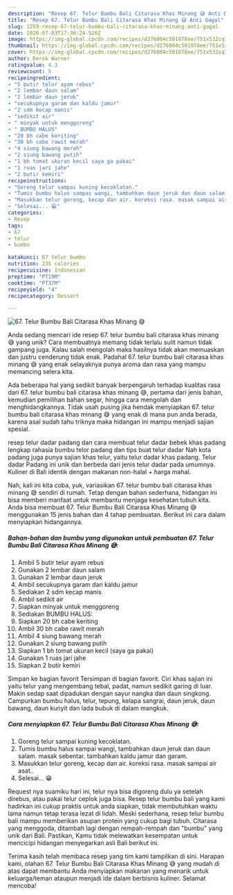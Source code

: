 ```yaml
---
description: "Resep 67. Telur Bumbu Bali Citarasa Khas Minang 😅 Anti Gagal"
title: "Resep 67. Telur Bumbu Bali Citarasa Khas Minang 😅 Anti Gagal"
slug: 1259-resep-67-telur-bumbu-bali-citarasa-khas-minang-anti-gagal
date: 2020-07-03T17:30:24.526Z
image: https://img-global.cpcdn.com/recipes/d276004c501078ee/751x532cq70/67-telur-bumbu-bali-citarasa-khas-minang-😅-foto-resep-utama.jpg
thumbnail: https://img-global.cpcdn.com/recipes/d276004c501078ee/751x532cq70/67-telur-bumbu-bali-citarasa-khas-minang-😅-foto-resep-utama.jpg
cover: https://img-global.cpcdn.com/recipes/d276004c501078ee/751x532cq70/67-telur-bumbu-bali-citarasa-khas-minang-😅-foto-resep-utama.jpg
author: Derek Warner
ratingvalue: 4.3
reviewcount: 5
recipeingredient:
- "5 butir telur ayam rebus"
- "2 lembar daun salam"
- "2 lembar daun jeruk"
- "secukupnya garam dan kaldu jamur"
- "2 sdm kecap manis"
- "sedikit air"
- " minyak untuk menggoreng"
- " BUMBU HALUS"
- "20 bh cabe keriting"
- "30 bh cabe rawit merah"
- "4 siung bawang merah"
- "2 siung bawang putih"
- "1 bh tomat ukuran kecil saya ga pakai"
- "1 ruas jari jahe"
- "2 butir kemiri"
recipeinstructions:
- "Goreng telur sampai kuning kecoklatan."
- "Tumis bumbu halus sampai wangi, tambahkan daun jeruk dan daun salam. masak sebentar. tambahkan kaldu jamur dan garam."
- "Masukkan telur goreng, kecap dan air. koreksi rasa. masak sampai air asat.."
- "Selesai... 😁"
categories:
- Resep
tags:
- 67
- telur
- bumbu

katakunci: 67 telur bumbu 
nutrition: 235 calories
recipecuisine: Indonesian
preptime: "PT19M"
cooktime: "PT37M"
recipeyield: "4"
recipecategory: Dessert

---
```



![67. Telur Bumbu Bali Citarasa Khas Minang 😅](https://img-global.cpcdn.com/recipes/d276004c501078ee/751x532cq70/67-telur-bumbu-bali-citarasa-khas-minang-😅-foto-resep-utama.jpg)

Anda sedang mencari ide resep 67. telur bumbu bali citarasa khas minang 😅 yang unik? Cara membuatnya memang tidak terlalu sulit namun tidak gampang juga. Kalau salah mengolah maka hasilnya tidak akan memuaskan dan justru cenderung tidak enak. Padahal 67. telur bumbu bali citarasa khas minang 😅 yang enak selayaknya punya aroma dan rasa yang mampu memancing selera kita.

Ada beberapa hal yang sedikit banyak berpengaruh terhadap kualitas rasa dari 67. telur bumbu bali citarasa khas minang 😅, pertama dari jenis bahan, kemudian pemilihan bahan segar, hingga cara mengolah dan menghidangkannya. Tidak usah pusing jika hendak menyiapkan 67. telur bumbu bali citarasa khas minang 😅 yang enak di mana pun anda berada, karena asal sudah tahu triknya maka hidangan ini mampu menjadi sajian spesial.

resep telur dadar padang dan cara membuat telur dadar bebek khas padang lengkap rahasia bumbu telor padang dan tips buat telur dadar Nah kota padang juga punya sajian khas telur, yaitu telur dadar khas padang. Telur dadar Padang ini unik dan berbeda dari jenis telur dadar pada umumnya. Kuliner di Bali identik dengan makanan non-halal + harga mahal.


Nah, kali ini kita coba, yuk, variasikan 67. telur bumbu bali citarasa khas minang 😅 sendiri di rumah. Tetap dengan bahan sederhana, hidangan ini bisa memberi manfaat untuk membantu menjaga kesehatan tubuh kita. Anda bisa membuat 67. Telur Bumbu Bali Citarasa Khas Minang 😅 menggunakan 15 jenis bahan dan 4 tahap pembuatan. Berikut ini cara dalam menyiapkan hidangannya.

<!--inarticleads1-->

##### Bahan-bahan dan bumbu yang digunakan untuk pembuatan 67. Telur Bumbu Bali Citarasa Khas Minang 😅:

1. Ambil 5 butir telur ayam rebus
1. Gunakan 2 lembar daun salam
1. Gunakan 2 lembar daun jeruk
1. Ambil secukupnya garam dan kaldu jamur
1. Sediakan 2 sdm kecap manis
1. Ambil sedikit air
1. Siapkan  minyak untuk menggoreng
1. Sediakan  BUMBU HALUS:
1. Siapkan 20 bh cabe keriting
1. Ambil 30 bh cabe rawit merah
1. Ambil 4 siung bawang merah
1. Gunakan 2 siung bawang putih
1. Siapkan 1 bh tomat ukuran kecil (saya ga pakai)
1. Gunakan 1 ruas jari jahe
1. Siapkan 2 butir kemiri


Simpan ke bagian favorit Tersimpan di bagian favorit. Ciri khas sajian ini yaitu telur yang mengembang tebal, padat, namun sedikit garing di luar. Makin sedap saat dipadukan dengan sayur nangka dan daun singkong. Campurkan bumbu halus, telur, tepung, kelapa sangrai, daun jeruk, daun bawang, daun kunyit dan lada bubuk di dalam mangkuk. 

<!--inarticleads2-->

##### Cara menyiapkan 67. Telur Bumbu Bali Citarasa Khas Minang 😅:

1. Goreng telur sampai kuning kecoklatan.
1. Tumis bumbu halus sampai wangi, tambahkan daun jeruk dan daun salam. masak sebentar. tambahkan kaldu jamur dan garam.
1. Masukkan telur goreng, kecap dan air. koreksi rasa. masak sampai air asat..
1. Selesai... 😁


Request nya suamiku hari ini, telur nya bisa digoreng dulu ya setelah direbus, atau pakai telur ceplok juga bisa. Resep telur bumbu bali yang kami hadirkan ini cukup praktis untuk anda siapkan, tidak membutuhkan waktu lama namun tetap terasa lezat di lidah. Meski sederhana, resep telur bumbu bali mampu memberikan asupan protein yang cukup bagi tubuh. Citarasa yang menggoda, ditambah lagi dengan rempah-rempah dan &#34;bumbu&#34; yang unik dari Bali. Pastikan, Kamu tidak melewatkan kesempatan untuk mencicipi hidangan menyegarkan asli Bali berikut ini. 

Terima kasih telah membaca resep yang tim kami tampilkan di sini. Harapan kami, olahan 67. Telur Bumbu Bali Citarasa Khas Minang 😅 yang mudah di atas dapat membantu Anda menyiapkan makanan yang menarik untuk keluarga/teman ataupun menjadi ide dalam berbisnis kuliner. Selamat mencoba!
